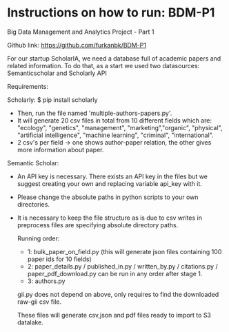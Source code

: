# Instructions on how to run: BDM-P1
Big Data Management and Analytics Project - Part 1

Github link: https://github.com/furkanbk/BDM-P1

For our startup ScholarIA, we need a database full of academic papers and related information.
To do that, as a start we used two datasources: Semanticscholar and Scholarly API

Requirements:

Scholarly:
$ pip install scholarly
- Then, run the file named 'multiple-authors-papers.py'.
- It will generate 20 csv files in total from 10 different fields which are:
"ecology", "genetics", "management", "marketing","organic", "physical", 
"artificial intelligence", "machine learning", "criminal", "international".
- 2 csv's per field -> one shows author-paper relation, the other gives more information about paper.

Semantic Scholar:
- An API key is necessary. There exists an API key in the files but we suggest creating your own and replacing variable api_key with it.
- Please change the absolute paths in python scripts to your own directories.
- It is necessary to keep the file structure as is due to csv writes in preprocess files are specifying absolute directory paths.

  Running order:
  - 1: bulk_paper_on_field.py (this will generate json files containing 100 paper ids for 10 fields)
  - 2: paper_details.py / published_in.py / written_by.py / citations.py / paper_pdf_download.py can be run in any order after stage 1.
  - 3: authors.py

  gii.py does not depend on above, only requires to find the downloaded raw-gii csv file.

  These files will generate csv,json and pdf files ready to import to S3 datalake.
